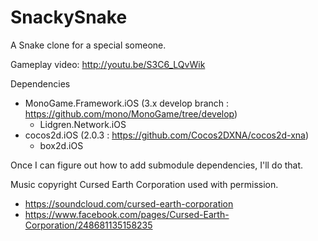 SnackySnake
===========

A Snake clone for a special someone.

Gameplay video: http://youtu.be/S3C6_LQvWik

Dependencies
- MonoGame.Framework.iOS (3.x develop branch : https://github.com/mono/MonoGame/tree/develop)
  - Lidgren.Network.iOS
- cocos2d.iOS (2.0.3 : https://github.com/Cocos2DXNA/cocos2d-xna)
  - box2d.iOS 

Once I can figure out how to add submodule dependencies, I'll do that.


Music copyright Cursed Earth Corporation used with permission.
- https://soundcloud.com/cursed-earth-corporation
- https://www.facebook.com/pages/Cursed-Earth-Corporation/248681135158235
